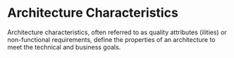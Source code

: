 # Architecture Characteristics
Architecture characteristics, often referred to as quality attributes (ilities) or non-functional requirements, define the properties of an architecture to meet the technical and business goals.
